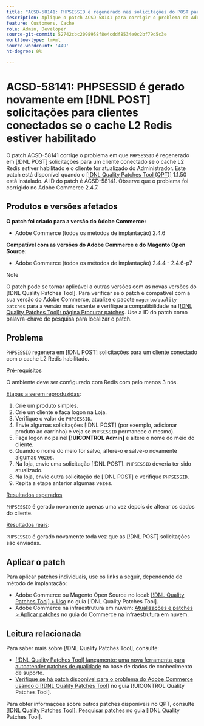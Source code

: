 ```yaml
---
title: "ACSD-58141: PHPSESSID é regenerado nas solicitações do POST para clientes conectados com cache L2 Redis ativado"
description: Aplique o patch ACSD-58141 para corrigir o problema do Adobe Commerce em que "PHPSESSID" é regenerado em solicitações POST na área da Loja para um cliente conectado com cache L2 Redis ativado e o cliente é atualizado pelo administrador.
feature: Customers, Cache
role: Admin, Developer
source-git-commit: 52742cbc2098958f8e4cddf8534e0c2bf79d5c3e
workflow-type: tm+mt
source-wordcount: '449'
ht-degree: 0%

---
```



# ACSD-58141: PHPSESSID é gerado novamente em [!DNL POST] solicitações para clientes conectados se o cache L2 Redis estiver habilitado

O patch ACSD-58141 corrige o problema em que `PHPSESSID` é regenerado em [!DNL POST] solicitações para um cliente conectado se o cache L2 Redis estiver habilitado e o cliente for atualizado do Administrador. Este patch está disponível quando o [[!DNL Quality Patches Tool (QPT)]](https://experienceleague.adobe.com/en/docs/commerce-knowledge-base/kb/announcements/commerce-announcements/magento-quality-patches-released-new-tool-to-self-serve-quality-patches) 1.1.50 está instalado. A ID do patch é ACSD-58141. Observe que o problema foi corrigido no Adobe Commerce 2.4.7.

## Produtos e versões afetados

**O patch foi criado para a versão do Adobe Commerce:**

* Adobe Commerce (todos os métodos de implantação) 2.4.6

**Compatível com as versões do Adobe Commerce e do Magento Open Source:**

* Adobe Commerce (todos os métodos de implantação) 2.4.4 - 2.4.6-p7

>[!NOTE]
>
>O patch pode se tornar aplicável a outras versões com as novas versões do [!DNL Quality Patches Tool]. Para verificar se o patch é compatível com a sua versão do Adobe Commerce, atualize o pacote `magento/quality-patches` para a versão mais recente e verifique a compatibilidade na [[!DNL Quality Patches Tool]: página Procurar patches](https://experienceleague.adobe.com/tools/commerce-quality-patches/index.html). Use a ID do patch como palavra-chave de pesquisa para localizar o patch.

## Problema

`PHPSESSID` regenera em [!DNL POST] solicitações para um cliente conectado com o cache L2 Redis habilitado.

<u>Pré-requisitos</u>

O ambiente deve ser configurado com Redis com pelo menos 3 nós.

<u>Etapas a serem reproduzidas</u>:

1. Crie um produto simples.
1. Crie um cliente e faça logon na Loja.
1. Verifique o valor de `PHPSESSID`.
1. Envie algumas solicitações [!DNL POST] (por exemplo, adicionar produto ao carrinho) e veja se `PHPSESSID` permanece o mesmo).
1. Faça logon no painel **[!UICONTROL Admin]** e altere o nome do meio do cliente.
1. Quando o nome do meio for salvo, altere-o e salve-o novamente algumas vezes.
1. Na loja, envie uma solicitação [!DNL POST]. `PHPSESSID` deveria ter sido atualizado.
1. Na loja, envie outra solicitação de [!DNL POST] e verifique `PHPSESSID`.
1. Repita a etapa anterior algumas vezes.

<u>Resultados esperados</u>

`PHPSESSID` é gerado novamente apenas uma vez depois de alterar os dados do cliente.

<u>Resultados reais</u>:

`PHPSESSID` é gerado novamente toda vez que as [!DNL POST] solicitações são enviadas.

## Aplicar o patch

Para aplicar patches individuais, use os links a seguir, dependendo do método de implantação:

* Adobe Commerce ou Magento Open Source no local: [[!DNL Quality Patches Tool] > Uso](https://experienceleague.adobe.com/docs/commerce-operations/tools/quality-patches-tool/usage.html) no guia [!DNL Quality Patches Tool].
* Adobe Commerce na infraestrutura em nuvem: [Atualizações e patches > Aplicar patches](https://experienceleague.adobe.com/docs/commerce-cloud-service/user-guide/develop/upgrade/apply-patches.html) no guia do Commerce na infraestrutura em nuvem.

## Leitura relacionada

Para saber mais sobre [!DNL Quality Patches Tool], consulte:

* [[!DNL Quality Patches Tool] lançamento: uma nova ferramenta para autoatender patches de qualidade](https://experienceleague.adobe.com/en/docs/commerce-knowledge-base/kb/announcements/commerce-announcements/magento-quality-patches-released-new-tool-to-self-serve-quality-patches) na base de dados de conhecimento de suporte.
* [Verifique se há patch disponível para o problema do Adobe Commerce usando o  [!DNL Quality Patches Tool]](/help/tools/quality-patches-tool/patches-available-in-qpt/check-patch-for-magento-issue-with-magento-quality-patches.md) no guia [!UICONTROL Quality Patches Tool].


Para obter informações sobre outros patches disponíveis no QPT, consulte [[!DNL Quality Patches Tool]: Pesquisar patches](https://experienceleague.adobe.com/tools/commerce-quality-patches/index.html) no guia [!DNL Quality Patches Tool].
